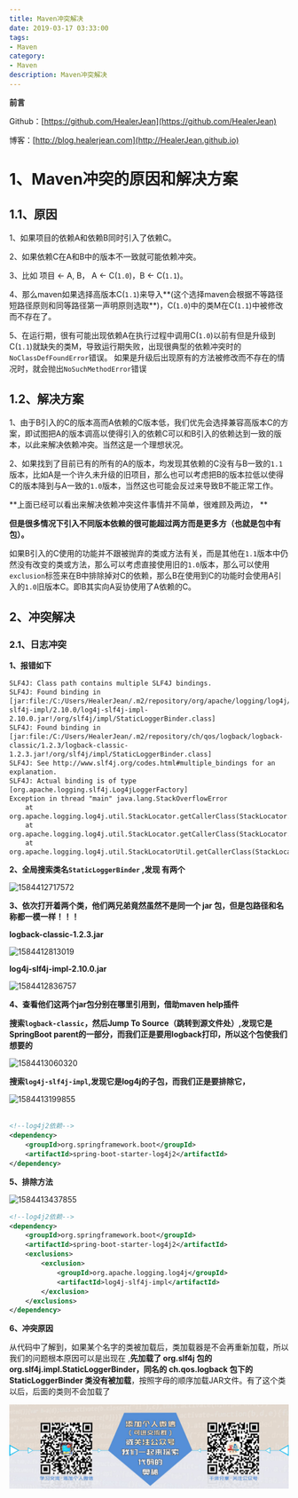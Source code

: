 ```yaml
---
title: Maven冲突解决
date: 2019-03-17 03:33:00
tags: 
- Maven
category: 
- Maven
description: Maven冲突解决
---
```




**前言**     

 Github：[https://github.com/HealerJean](https://github.com/HealerJean)         

 博客：[http://blog.healerjean.com](http://HealerJean.github.io)          





# 1、Maven冲突的原因和解决方案    

## 1.1、原因  

1、如果项目的依赖A和依赖B同时引入了依赖C。    

2、如果依赖C在A和B中的版本不一致就可能依赖冲突。    

3、比如 项目 <- A, B， A <- C(`1.0`)，B <- C(`1.1`)。    

4、那么maven如果选择高版本C(`1.1`)来导入**(这个选择maven会根据不等路径短路径原则和同等路径第一声明原则选取**)，C(`1.0`)中的类M在C(`1.1`)中被修改而不存在了。     

5、在运行期，很有可能出现依赖A在执行过程中调用C(`1.0`)以前有但是升级到C(`1.1`)就缺失的类M，导致运行期失败，出现很典型的依赖冲突时的`NoClassDefFoundError`错误。    如果是升级后出现原有的方法被修改而不存在的情况时，就会抛出`NoSuchMethodError`错误

## 1.2、解决方案  



1、由于B引入的C的版本高而A依赖的C版本低，我们优先会选择兼容高版本C的方案，即试图把A的版本调高以使得引入的依赖C可以和B引入的依赖达到一致的版本，以此来解决依赖冲突。当然这是一个理想状况。    

2、如果找到了目前已有的所有的A的版本，均发现其依赖的C没有与B一致的`1.1`版本，比如A是一个许久未升级的旧项目，那么也可以考虑把B的版本拉低以使得C的版本降到与A一致的`1.0`版本，当然这也可能会反过来导致B不能正常工作。       



**上面已经可以看出来解决依赖冲突这件事情并不简单，很难顾及两边，     **



**但是很多情况下引入不同版本依赖的很可能超过两方而是更多方（也就是包中有包）。**        

如果B引入的C使用的功能并不跟被抛弃的类或方法有关，而是其他在`1.1`版本中仍然没有改变的类或方法，那么可以考虑直接使用旧的`1.0`版本，那么可以使用`exclusion`标签来在B中排除掉对C的依赖，那么B在使用到C的功能时会使用A引入的`1.0`旧版本C。即B其实向A妥协使用了A依赖的C。







## 2、冲突解决 

### 2.1、日志冲突

**1、报错如下**

```
SLF4J: Class path contains multiple SLF4J bindings.
SLF4J: Found binding in [jar:file:/C:/Users/HealerJean/.m2/repository/org/apache/logging/log4j/log4j-slf4j-impl/2.10.0/log4j-slf4j-impl-2.10.0.jar!/org/slf4j/impl/StaticLoggerBinder.class]
SLF4J: Found binding in [jar:file:/C:/Users/HealerJean/.m2/repository/ch/qos/logback/logback-classic/1.2.3/logback-classic-1.2.3.jar!/org/slf4j/impl/StaticLoggerBinder.class]
SLF4J: See http://www.slf4j.org/codes.html#multiple_bindings for an explanation.
SLF4J: Actual binding is of type [org.apache.logging.slf4j.Log4jLoggerFactory]
Exception in thread "main" java.lang.StackOverflowError
	at org.apache.logging.log4j.util.StackLocator.getCallerClass(StackLocator.java:112)
	at org.apache.logging.log4j.util.StackLocator.getCallerClass(StackLocator.java:125)
	at org.apache.logging.log4j.util.StackLocatorUtil.getCallerClass(StackLocatorUtil.java:55)
```



**2、全局搜索类名`StaticLoggerBinder`  ,发现 有两个**

![1584412717572](D:\study\HealerJean.github.io\blogImages\1584412717572.png)



**3、依次打开着两个类，他们两兄弟竟然虽然不是同一个 jar 包，但是包路径和名称都一模一样！！！**     



**logback-classic-1.2.3.jar**

![1584412813019](D:\study\HealerJean.github.io\blogImages\1584412813019.png)





**log4j-slf4j-impl-2.10.0.jar**

![1584412836757](D:\study\HealerJean.github.io\blogImages\1584412836757.png)



**4、查看他们这两个jar包分别在哪里引用到，借助maven help插件**    



**搜索`logback-classic`，然后Jump To Source（跳转到源文件处）,发现它是SpringBoot parent的一部分，而我们正是要用logback打印，所以这个包使我们想要的**    

![1584413060320](D:\study\HealerJean.github.io\blogImages\1584413060320.png)







**搜索`log4j-slf4j-impl`,发现它是log4j的子包，而我们正是要排除它，**

![1584413199855](D:\study\HealerJean.github.io\blogImages\1584413199855.png)



```xml

<!--log4j2依赖-->
<dependency>
    <groupId>org.springframework.boot</groupId>
    <artifactId>spring-boot-starter-log4j2</artifactId>
</dependency>
```





**5、排除方法**



![1584413437855](D:\study\HealerJean.github.io\blogImages\1584413437855.png)

```xml
<!--log4j2依赖-->
<dependency>
    <groupId>org.springframework.boot</groupId>
    <artifactId>spring-boot-starter-log4j2</artifactId>
    <exclusions>
        <exclusion>
            <groupId>org.apache.logging.log4j</groupId>
            <artifactId>log4j-slf4j-impl</artifactId>
        </exclusion>
    </exclusions>
</dependency>
```



**6、冲突原因**        

从代码中了解到，如果某个名字的类被加载后，类加载器是不会再重新加载，所以我们的问题根本原因可以是出现在    ,**先加载了 org.slf4j 包的 org.slf4j.impl.StaticLoggerBinder，同名的 ch.qos.logback 包下的 StaticLoggerBinder 类没有被加载**，按照字母的顺序加载JAR文件。有了这个类以后，后面的类则不会加载了





![ContactAuthor](https://raw.githubusercontent.com/HealerJean/HealerJean.github.io/master/assets/img/artical_bottom.jpg)



<link rel="stylesheet" href="https://unpkg.com/gitalk/dist/gitalk.css">

<script src="https://unpkg.com/gitalk@latest/dist/gitalk.min.js"></script> 
<div id="gitalk-container"></div>    
 <script type="text/javascript">
    var gitalk = new Gitalk({
		clientID: `1d164cd85549874d0e3a`,
		clientSecret: `527c3d223d1e6608953e835b547061037d140355`,
		repo: `HealerJean.github.io`,
		owner: 'HealerJean',
		admin: ['HealerJean'],
		id: 'yOH8dfEVblsJmL9r',
    });
    gitalk.render('gitalk-container');
</script> 

